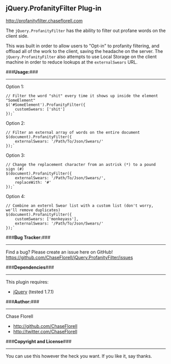 <!-- a comment-->
## **jQuery.ProfanityFilter Plug-in** ##

http://profanityfilter.chaseflorell.com

The `jQuery.ProfanityFilter` has the ability to filter out profane words on the client side.

This was built in order to allow users to "Opt-in" to profanity filtering, and offload all of the work to the client, saving the headache on the server. The `jQuery.ProfanityFilter` also attempts to use Local Storage on the client machine in order to reduce lookups at the `externalSwears` URL.

###**Usage:**###

---

Option 1:

    // Filter the word "shit" every time it shows up inside the element "SomeElement"
    $('#SomeElement').ProfanityFilter({
		customSwears: ['shit']
	});`

Option 2:

    // Filter an external array of words on the entire document  
    $(document).ProfanityFilter({
		externalSwears: '/Path/To/Json/Swears/'
	});`

Option 3:

    // Change the replacement character from an astrisk (*) to a pound sign (#)
    $(document).ProfanityFilter({
		externalSwears: '/Path/To/Json/Swears/',
		replaceWith: '#'
	});`

Option 4:

    // Combine an externl Swear list with a custom list (don't worry, we'll remove duplicates)
    $(document).ProfanityFilter({
		customSwears: ['monkeyass'],
		externalSwears: '/Path/To/Json/Swears/'
	});`


###**Bug Tracker:**###

---

Find a bug? Please create an issue here on GitHub!    
https://github.com/ChaseFlorell/jQuery.ProfanityFilter/issues


###**Dependencies**###

----

This plugin requires:

 - [jQuery](http://jquery.com/) (tested 1.7.1)

###**Author:**###

---
  
Chase Florell  

 - http://github.com/ChaseFlorell
 - http://twitter.com/ChaseFlorell

###**Copyright and License**###

---

You can use this however the heck you want. If you like it, say thanks.
